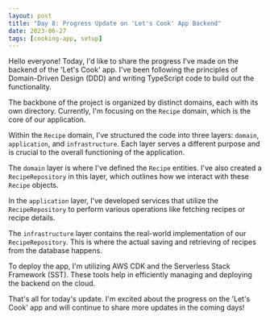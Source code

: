 ```yaml
---
layout: post
title: "Day 8: Progress Update on 'Let's Cook' App Backend"
date: 2023-06-27
tags: [cooking-app, setup]
---
```


Hello everyone! Today, I'd like to share the progress I've made on the backend of the 'Let's Cook' app. I've been following the principles of Domain-Driven Design (DDD) and writing TypeScript code to build out the functionality.

The backbone of the project is organized by distinct domains, each with its own directory. Currently, I'm focusing on the `Recipe` domain, which is the core of our application.

Within the `Recipe` domain, I've structured the code into three layers: `domain`, `application`, and `infrastructure`. Each layer serves a different purpose and is crucial to the overall functioning of the application.

The `domain` layer is where I've defined the `Recipe` entities. I've also created a `RecipeRepository` in this layer, which outlines how we interact with these `Recipe` objects.

In the `application` layer, I've developed services that utilize the `RecipeRepository` to perform various operations like fetching recipes or recipe details.

The `infrastructure` layer contains the real-world implementation of our `RecipeRepository`. This is where the actual saving and retrieving of recipes from the database happens.

To deploy the app, I'm utilizing AWS CDK and the Serverless Stack Framework (SST). These tools help in efficiently managing and deploying the backend on the cloud.

That's all for today's update. I'm excited about the progress on the 'Let's Cook' app and will continue to share more updates in the coming days!
